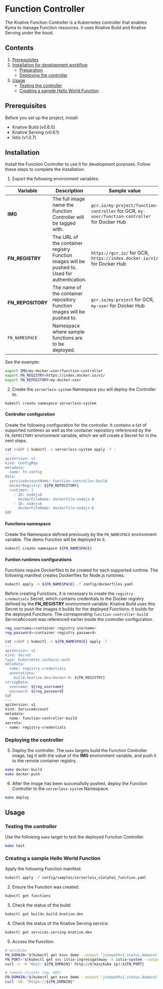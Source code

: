 # Function Controller

The Knative Function Controller is a Kubernetes controller that enables Kyma to manage Function resources. It uses
Knative Build and Knative Serving under the hood.

## Contents

1. [Prerequisites](#prerequisites)
2. [Installation for development workflow](#installation-for-development-workflow)
   * [Preparation](#preparation)
   * [Deploying the controller](#deploying-the-controller)
3. [Usage](#usage)
   * [Testing the controller](#testing-the-controller)
   * [Creating a sample Hello World Function](#creating-a-sample-hello-world-function)

## Prerequisites
Before you set up the project, install:
- Knative Build (v0.6.0)
- Knative Serving (v0.6.1)
- Istio (v1.0.7)

## Installation


Install the Function Controller to use it for development purposes. Follow these steps to complete the installation:


1. Export the following environment variables:

| Variable        | Description | Sample value|
| --------------- | ----------- |--------------|
| **IMG**   | The full image name the Function Controller will be tagged with.  | `gcr.io/my-project/function-controller` for GCR, `my-user/function-controller` for Docker Hub |
| **FN_REGISTRY**   | The URL of the container registry Function images will be pushed to. Used for authentication. | `https://gcr.io/` for GCR, `https://index.docker.io/v1/` for Docker Hub |
| **FN_REPOSITORY** | The name of the container repository Function images will be pushed to.  |`gcr.io/my-project` for GCR, `my-user` for Docker Hub|
| `FN_NAMESPACE`  | Namespace where sample functions are to be deployed. |

See the example:

```bash
export IMG=my-docker-user/function-controller
export FN_REGISTRY=https://index.docker.io/v1/
export FN_REPOSITORY=my-docker-user
```


2. Create the `serverless-system` Namespace you will deploy the Controller to.

```bash
kubectl create namespace serverless-system
```

#### Controller configuration

Create the following configuration for the controller. It contains a list of supported runtimes as well as the container
repository referenced by the `FN_REPOSITORY` environment variable, which we will create a Secret for in the next steps.

```bash
cat <<EOF | kubectl -n serverless-system apply -f -
---
apiVersion: v1
kind: ConfigMap
metadata:
  name: fn-config
data:
  serviceAccountName: function-controller-build
  dockerRegistry: ${FN_REPOSITORY}
  runtimes: |
    - ID: nodejs8
      dockerFileName: dockerfile-nodejs-8
    - ID: nodejs6
      dockerFileName: dockerfile-nodejs-6
EOF
```

#### Functions namespace

Create the Namespace defined previously by the `FN_NAMESPACE` environment variable. The demo Function will be deployed
to it.

```bash
kubectl create namespace ${FN_NAMESPACE}
```

#### Funtion runtimes configurations

Functions require Dockerfiles to be created for each supported runtime. The following manifest creates Dockerfiles for
Node.js runtimes.

```bash
kubectl apply -n ${FN_NAMESPACE} -f config/dockerfiles.yaml
```


Before creating Functions, it is necessary to create the `registry-credentials` Secret, which contains credentials to
the Docker registry defined by the **FN_REGISTRY** environment variable. Knative Build uses this Secret to push the images it builds for the deployed Functions.
it builds for the deployed Functions. The corresponding `function-controller-build` ServiceAccount was referenced
earlier inside the controller configuration.

```bash
reg_username=<container registry username>
reg_password=<container registry password>

cat <<EOF | kubectl -n ${FN_NAMESPACE} apply -f -
---
apiVersion: v1
kind: Secret
type: kubernetes.io/basic-auth
metadata:
  name: registry-credentials
  annotations:
    build.knative.dev/docker-0: ${FN_REGISTRY}
stringData:
  username: ${reg_username}
  password: ${reg_password}
EOF
---
apiVersion: v1
kind: ServiceAccount
metadata:
  name: function-controller-build
secrets:
- name: registry-credentials
```

### Deploying the controller

5. Deploy the controller. The `make` targets build the Function Controller image, tag it with the value of the **IMG** environment variable, and push it to the remote container registry.

```bash
make docker-build
make docker-push
```

6. After the image has been successfully pushed, deploy the Function Controller to the `serverless-system` Namespace.

```bash
make deploy
```

## Usage

### Testing the controller

Use the following `make` target to test the deployed Function Controller.

```bash
make test
```

### Creating a sample Hello World Function

Apply the following Function manifest:

```bash
kubectl apply -f config/samples/serverless_v1alpha1_function.yaml
```

2. Ensure the Function was created:

```bash
kubectl get functions
```

3. Check the status of the build:

```bash
kubectl get builds.build.knative.dev
```

4. Check the status of the Knative Serving service:

```bash
kubectl get services.serving.knative.dev
```

5. Access the Function:

```bash
# minikube
FN_DOMAIN="$(kubectl get ksvc demo --output 'jsonpath={.status.domain}')"
FN_PORT="$(kubectl get svc istio-ingressgateway -n istio-system --output 'jsonpath={.spec.ports[?(@.port==80)].nodePort}')"
curl -v -H "Host: ${FN_DOMAIN}" http://$(minikube ip):${FN_PORT}
```

```bash
# remote cluster (eg. GKE)
FN_DOMAIN="$(kubectl get ksvc demo --output 'jsonpath={.status.domain}')"
curl -kD- "https://${FN_DOMAIN}"
```
